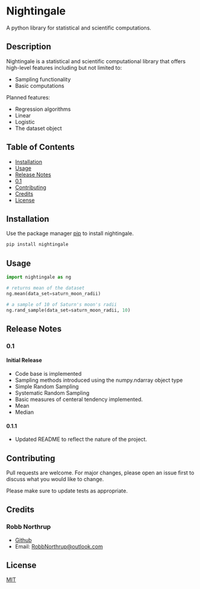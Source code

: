 # Nightingale

A python library for statistical and scientific computations.

## Description

Nightingale is a statistical and scientific computational library that offers high-level
features including but not limited to:
- Sampling functionality
- Basic computations

Planned features:
- Regression algorithms
 - Linear
 - Logistic
- The dataset object

## Table of Contents

<!-- toc -->

- [Installation](#installation)
- [Usage](#usage)
- [Release Notes](#release-notes)
 - [0.1](#01)
- [Contributing](#contributing)
- [Credits](#credits)
- [License](#license)

<!-- tocstop -->

## Installation

Use the package manager [pip](https://pip.pypa.io/en/stable/) to install nightingale.

```bash
pip install nightingale
```

## Usage

```python
import nightingale as ng

# returns mean of the dataset
ng.mean(data_set=saturn_moon_radii)

# a sample of 10 of Saturn's moon's radii
ng.rand_sample(data_set=saturn_moon_radii, 10)
```

## Release Notes

### 0.1

#### Initial Release
- Code base is implemented
- Sampling methods introduced using the numpy.ndarray object type
 - Simple Random Sampling
 - Systematic Random Sampling
- Basic measures of centeral tendency implemented.
 - Mean
 - Median

#### 0.1.1
 - Updated README to reflect the nature of the project.

## Contributing
Pull requests are welcome. For major changes, please open an issue first to discuss what you would like to change.

Please make sure to update tests as appropriate.

## Credits

### Robb Northrup

- [Github](https://github.com/NorthrupRobert)
- Email: RobbNorthrup@outlook.com


## License
[MIT](https://choosealicense.com/licenses/mit/)